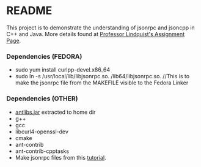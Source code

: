 # README #

This project is to demonstrate the understanding of jsonrpc and jsoncpp in C++ and Java. More details found at [Professor Lindquist's Assignment Page](http://pooh.poly.asu.edu/Cst420/Assigns/Assign4/assign4.html).


### Dependencies (FEDORA) ###
* sudo yum install curlpp-devel.x86_64
* sudo ln -s /usr/local/lib/libjsonrpc.so. /lib64/libjsonrpc.so.      //This is to make the jsonrpc file from the MAKEFILE visible to the Fedora Linker

### Dependencies (OTHER) ###
* [antlibs.jar](http://pooh.poly.asu.edu/Cst420/Resources/antlibs.jar) extracted to home dir
* g++
* gcc
* libcurl4-openssl-dev
* cmake
* ant-contrib
* ant-contrib-cpptasks
* Make jsonrpc files from this [tutorial](http://pooh.poly.asu.edu/Cst420/Resources/setupJsonJavaNJsonRPCcpp.html).